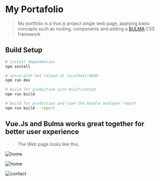 # My Portafolio

> My portfolio is a Vue.js project single web page, applying basic concepts such as routing, components and adding a [BULMA](https://bulma.io/) CSS framework

## Build Setup

``` bash
# install dependencies
npm install

# serve with hot reload at localhost:8080
npm run dev

# build for production with minification
npm run build

# build for production and view the bundle analyzer report
npm run build --report
```


## Vue.Js and Bulma works great together for better user experience
>The Web page looks like this,

![home](../master/img/header.png)

![home](../master/img/homeF.png)

![contact](../master/img/contactme.png)




